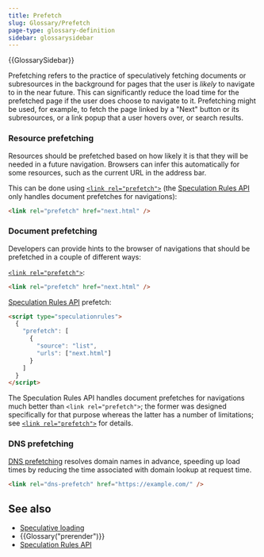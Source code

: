 ```yaml
---
title: Prefetch
slug: Glossary/Prefetch
page-type: glossary-definition
sidebar: glossarysidebar
---
```


{{GlossarySidebar}}

Prefetching refers to the practice of speculatively fetching documents or subresources in the background for pages that the user is _likely_ to navigate to in the near future.
This can significantly reduce the load time for the prefetched page if the user does choose to navigate to it.
Prefetching might be used, for example, to fetch the page linked by a "Next" button or its subresources, or a link popup that a user hovers over, or search results.

### Resource prefetching

Resources should be prefetched based on how likely it is that they will be needed in a future navigation. Browsers can infer this automatically for some resources, such as the current URL in the address bar.

This can be done using [`<link rel="prefetch">`](/en-US/docs/Web/HTML/Attributes/rel/prefetch) (the [Speculation Rules API](/en-US/docs/Web/API/Speculation_Rules_API) only handles document prefetches for navigations):

```html
<link rel="prefetch" href="next.html" />
```

### Document prefetching

Developers can provide hints to the browser of navigations that should be prefetched in a couple of different ways:

[`<link rel="prefetch">`](/en-US/docs/Web/HTML/Attributes/rel/prefetch):

```html
<link rel="prefetch" href="next.html" />
```

[Speculation Rules API](/en-US/docs/Web/API/Speculation_Rules_API) prefetch:

```html
<script type="speculationrules">
  {
    "prefetch": [
      {
        "source": "list",
        "urls": ["next.html"]
      }
    ]
  }
</script>
```

The Speculation Rules API handles document prefetches for navigations much better than `<link rel="prefetch">`; the former was designed specifically for that purpose whereas the latter has a number of limitations; see [`<link rel="prefetch">`](/en-US/docs/Web/HTML/Attributes/rel/prefetch) for details.

### DNS prefetching

[DNS prefetching](/en-US/docs/Web/HTML/Attributes/rel/dns-prefetch) resolves domain names in advance, speeding up load times by reducing the time associated with domain lookup at request time.

```html
<link rel="dns-prefetch" href="https://example.com/" />
```

## See also

- [Speculative loading](/en-US/docs/Web/Performance/Speculative_loading)
- {{Glossary("prerender")}}
- [Speculation Rules API](/en-US/docs/Web/API/Speculation_Rules_API)
